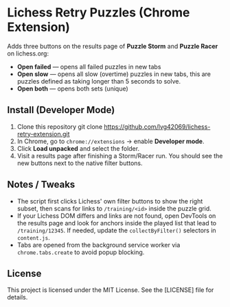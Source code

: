 # Lichess Retry Puzzles (Chrome Extension)

Adds three buttons on the results page of **Puzzle Storm** and **Puzzle Racer** on lichess.org:

- **Open failed** — opens all failed puzzles in new tabs
- **Open slow** — opens all slow (overtime) puzzles in new tabs, this are puzzles defined as taking longer than 5 seconds to solve.
- **Open both** — opens both sets (unique)

## Install (Developer Mode)

1. Clone this repository
git clone https://github.com/lvg42069/lichess-retry-extension.git
2. In Chrome, go to `chrome://extensions` → enable **Developer mode**.
3. Click **Load unpacked** and select the folder.
4. Visit a results page after finishing a Storm/Racer run. You should see the new buttons next to the native filter buttons.

## Notes / Tweaks

- The script first clicks Lichess' own filter buttons to show the right subset, then scans for links to `/training/<id>` inside the puzzle grid.
- If your Lichess DOM differs and links are not found, open DevTools on the results page and look for anchors inside the played list that lead to `/training/12345`. If needed, update the `collectByFilter()` selectors in `content.js`.
- Tabs are opened from the background service worker via `chrome.tabs.create` to avoid popup blocking.

## License

This project is licensed under the MIT License. See the [LICENSE] file for details.


